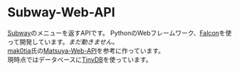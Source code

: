 # Subway-Web-API
[Subway](https://www.subway.co.jp/)のメニューを返すAPIです。
PythonのWebフレームワーク、[Falcon](http://falconframework.org/)を使って開発しています。*まだ動きません。*  
[mak0tia](https://github.com/mak0tia)氏の[Matsuya-Web-API](https://github.com/mak0tia/Matsuya-Web-API)を参考に作っています。  
現時点ではデータベースに[TinyDB](https://tinydb.readthedocs.io/en/latest/)を使っています。

